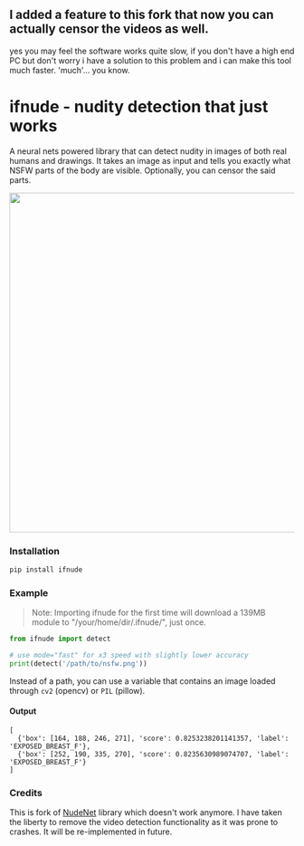 ## I added a feature to this fork that now you can actually censor the videos as well.
yes you may feel the software works quite slow, if you don't have a high end PC but don't worry i have a solution to this problem and i can make this tool much faster. 'much'... you know.
# ifnude - nudity detection that just works

A neural nets powered library that can detect nudity in images of both real humans and drawings. It takes an image as input and tells you exactly what NSFW parts of the body are visible. Optionally, you can censor the said parts.

<img src="https://i.imgur.com/0KPJbl9.jpg" width=600>

### Installation
```bash
pip install ifnude
```

### Example
> Note: Importing ifnude for the first time will download a 139MB module to "/your/home/dir/.ifnude/", just once.
```python
from ifnude import detect

# use mode="fast" for x3 speed with slightly lower accuracy
print(detect('/path/to/nsfw.png'))
```

Instead of a path, you can use a variable that contains an image loaded through `cv2` (opencv) or `PIL` (pillow).

#### Output
```
[
  {'box': [164, 188, 246, 271], 'score': 0.8253238201141357, 'label': 'EXPOSED_BREAST_F'},
  {'box': [252, 190, 335, 270], 'score': 0.8235630989074707, 'label': 'EXPOSED_BREAST_F'}
]
```

### Credits
This is fork of [NudeNet](https://pypi.org/project/NudeNet/) library which doesn't work anymore. I have taken the liberty to remove the video detection functionality as it was prone to crashes. It will be re-implemented in future.
